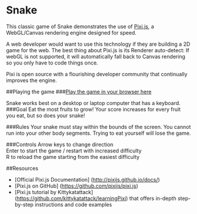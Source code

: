 # Snake
This classic game of Snake demonstrates the use of [Pixi.js](http://www.pixijs.com/), a WebGL/Canvas rendering engine designed for speed.

A web developer would want to use this technology if they are building a 2D game for the web.
The best thing about Pixi.js is its Renderer auto-detect: If webGL is not supported, it will automatically
fall back to Canvas rendering so you only have to code things once.

Pixi is open source with a flourishing developer community that continually improves the engine.

##Playing the game
###[Play the game in your browser here](http://students.washington.edu/bradholl/info343/Snake/)

Snake works best on a desktop or laptop computer that has a keyboard. 
###Goal
Eat the most fruits to grow! Your score increases for every fruit you eat, but so does your snake!

###Rules
Your snake must stay within the bounds of the screen.
You cannot run into your other body segments. Trying to eat yourself will lose the game.

###Controls
Arrow keys to change direction  
Enter to start the game / restart with increased difficulty  
R to reload the game starting from the easiest difficulty  

##Resources
- [Official Pixi.js Documentation] (http://pixijs.github.io/docs/)
- [Pixi.js on GitHub] (https://github.com/pixijs/pixi.js)
- [Pixi.js tutorial by Kittykatattack] (https://github.com/kittykatattack/learningPixi) that offers in-depth step-by-step instructions and code examples
